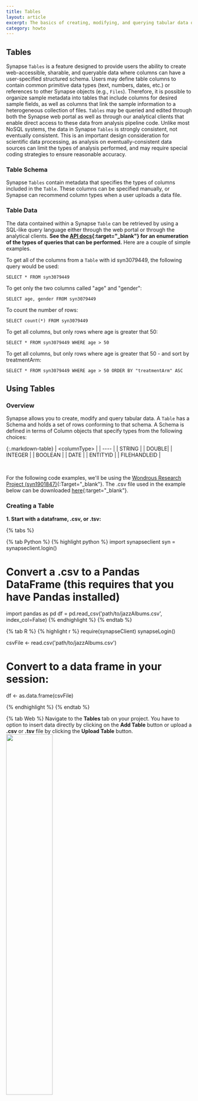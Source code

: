```yaml
---
title: Tables
layout: article
excerpt: The basics of creating, modifying, and querying tabular data on Synapse.
category: howto
---
```


<style>
#image {
    width: 50%;
}
</style>


## Tables
Synapse `Tables` is a feature designed to provide users the ability to create web-accessible, sharable, and queryable 
data where columns can have a user-specified structured schema. Users may define table columns to contain common primitive 
data types (text, numbers, dates, etc.) or references to other Synapse objects (e.g., `Files`). Therefore, it is possible to 
organize sample metadata into tables that include columns for desired sample fields, as well as columns that link the sample 
information to a heterogeneous collection of files.
`Tables` may be queried and edited through both the Synapse web portal as well as through our analytical clients 
that enable direct access to these data from analysis pipeline code. Unlike most NoSQL systems, the data in Synapse `Tables` 
is strongly consistent, not eventually consistent. This is an important design consideration for scientific data processing, 
as analysis on eventually-consistent data sources can limit the types of analysis performed, and may require special coding 
strategies to ensure reasonable accuracy.


### Table Schema
Synapse `Tables` contain metadata that specifies the types of columns included in the `Table`. These columns can be specified manually, 
or Synapse can recommend column types when a user uploads a data file.

### Table Data
The data contained within a Synapse `Table` can be retrieved by using a SQL-like query language either through the web portal or through 
the analytical clients. **See the [API docs](http://docs.synapse.org/rest/org/sagebionetworks/repo/web/controller/TableExamples.html){:target="_blank"} for an enumeration of the types of queries that can be performed.** Here are a couple of simple examples.

To get all of the columns from a `Table` with id syn3079449, the following query would be used:

````
SELECT * FROM syn3079449
````

To get only the two columns called "age" and "gender":

````
SELECT age, gender FROM syn3079449
````   

To count the number of rows:

````
SELECT count(*) FROM syn3079449
````

To get all columns, but only rows where age is greater that 50:

````
SELECT * FROM syn3079449 WHERE age > 50
````
    
To get all columns, but only rows where age is greater that 50 - and sort by treatmentArm:

````
SELECT * FROM syn3079449 WHERE age > 50 ORDER BY "treatmentArm" ASC
````


## Using Tables

### Overview  
Synapse allows you to create, modify and query tabular data. A `Table` has a Schema and holds a set of rows conforming to that schema. A Schema is defined in terms of Column objects that specify types from the following choices: 

{:.markdown-table}
| \<columnType> |
| ---- |
| STRING |
| DOUBLE|
| INTEGER |
| BOOLEAN |
| DATE |
| ENTITYID |
| FILEHANDLEID |

<br/>

For the following code examples, we'll be using the [Wondrous Research Project (syn1901847)](https://www.synapse.org/#!Synapse:syn1901847/){:Target="_blank"}. The .csv file used in the example below can be downloaded [here](https://www.synapse.org/#!Synapse:syn7256188){:target="_blank"}.


### Creating a Table

**1. Start with a dataframe, .csv, or .tsv:**

{% tabs %}

{% tab Python %}
{% highlight python %}
import synapseclient
syn = synapseclient.login()

# Convert a .csv to a Pandas DataFrame (this requires that you have Pandas installed)
import pandas as pd
df = pd.read_csv('path/to/jazzAlbums.csv', index_col=False)
{% endhighlight %}
{% endtab %}

{% tab R %}
{% highlight r %}
require(synapseClient)
synapseLogin()

csvFile <- read.csv('path/to/jazzAlbums.csv')

# Convert to a data frame in your session:
df <- as.data.frame(csvFile)

{% endhighlight %}
{% endtab %}

{% tab Web %}
Navigate to the **Tables** tab on your project. You have to option to insert data directly by clicking on the **Add Table** button or upload a **.csv** or **.tsv** file by clicking the **Upload Table** button. 
<br>
<img id="image" src="/assets/images/addOrUploadTable.png">

{% endtab %}

{% endtabs %}

<br>

**2. Create table schema:** Each client has a utility function to create Columns from a data frame. 
Python uses `synapseclient.as_table_columns` and R uses `as.tableColumns`.

{% tabs %}

{% tab Python %}
{% highlight python %}
project = syn.get('syn1901847')
cols = synapseclient.as_table_columns(df)

schema = synpaseclient.Schema(name='Jazz Albums', columns=cols, parent=project)
{% endhighlight %}
{% endtab %}

{% tab R %}
{% highlight r %}
project <- synGet('syn1901847')
tcresult <- as.tableColumns(df)
cols <- tcresult$tableColumns

schema <- TableSchema(name='Jazz Albums', columns=cols, parent=project)
{% endhighlight %}
{% endtab %}

{% tab Web %}
If you upload a file, the Web interface will automatically detect the table schema. After a few prompts, you will arrive at the option to name your table. You can adjust the schema(e.g. Column Name, Column Type, etc) here by clicking on the **Schema Options** button underneath the name. 
<br>
<img id="image" src="/assets/images/tableSchema.png">
{% endtab %}

{% endtabs %}

<br>

The Table() function takes two arguments, a schema object and data in some form, which can be:

- a path to a CSV file
- a dataframe
- a [`RowSet` object](http://docs.synapse.org/rest/org/sagebionetworks/repo/model/table/RowSet.html){:target="_blank"}
- a list of lists where each of the inner lists is a row

<br>

**3. Store table in Synapse:**

{% tabs %}

{% tab Python %}
{% highlight python %}
table = synapseclient.Table(schema, df)
table = syn.store(table)
{% endhighlight %}
{% endtab %}

{% tab R %}
{% highlight r %}
table <- Table(schema, df)
table <- synStore(table)
{% endhighlight %}
{% endtab %}

{% tab Web %}
Upload the table into Synapse by clicking the **Create** button.

<img id="image" src="/assets/images/createTable.png">
{% endtab %}

{% endtabs %}

<br>

**4. Query the table:**
Python returns an iterator and R returns a data frame by default. To return a data frame in Python use Pandas `results.asDataFrame()`.

{% tabs %}

{% tab Python %}
{% highlight python %}
results = syn.tableQuery('select * from syn7264701')
df = results.asDataFrame()
{% endhighlight %}
{% endtab %}

{% tab R %}
{% highlight r %}
queryResult <- synTableQuery('select * from syn7264701')
{% endhighlight %}
{% endtab %}

{% tab Web %}
Tables can be queried by using the Query bar above each table. 
<br>
<img id="image" src="/assets/images/table_query.png">
{% endtab %}

{% endtabs %}

<br>

### Making changes to tables

Once the schema is settled, changes can be made by adding, appending, and deleting.

When updating, begin by querying the table to ensure you have the latest schema and values.
           
**Updating existing values**

{% tabs %}

{% tab Python %}
{% highlight python %}
# Change the album value 'Vol. 2' to 'Volume 2' 
query = syn.tableQuery("select * from %s where album='Vol. 2'" %table.schema.id)
df = query.asDataFrame()
df['album'] = 'Volume 2'
syn.store(Table(query, df))
{% endhighlight %}
{% endtab %}

{% tab R %}
{% highlight r %}
# Change the album value 'Vol. 2' to 'Volume 2' 
queryResult <- synTableQuery("select * from syn7266590 where album='Vol. 2'")
queryResult@values['album'] <- 'Volume 2'

table <- synStore(queryResult)
{% endhighlight %}
{% endtab %}

{% tab Web %}
Click on the **edit** icon to the right of the **Query** button to update table values.
<br>
<img id="image" src="/assets/images/table_update_values.png">
{% endtab %}

{% endtabs %}

<br>

#### Changing Columns

{% include note.html content="To be compatible across multiple languages the common practice of using dots (.) in column names in R is not supported in Synapse Tables." %}
**Adding new columns**

{% tabs %}

{% tab Python %}
{% highlight python %}
#Define a new column
new_column = syn.store(synapseclient.Column(name='purchased', columnType='STRING'))
#Add the new column to existing schema
schema.addColumn(new_column)
schema = syn.store(schema)
# Query for the newest schema
results = syn.tableQuery('select * from syn7264701')
df = results.asDataFrame()
# Add values into the new column
df['purchased'] = ['yes', 'yes', 'no', 'yes']
# Store the new table
syn.store(Table(schema, df))
{% endhighlight %}
{% endtab %}

{% tab R %}
{% highlight r %}
# Define a new column
newColumn <- TableColumn(name="purchased", columnType="STRING")
# Add the new column to existing schema
schema <- synAddColumn(schema, newColumn)
schema <- synStore(schema)
# Query for the newest schema
queryResult <- synTableQuery('select * from syn7264701')
# Add values
queryResult@values['purchased'] <- c('yes', 'yes', 'no', 'yes') 
# Store the new table
table <- synStore(queryResult)
{% endhighlight %}
{% endtab %}

{% tab Web %}
To add columns, click on the **Schema** button. From there, select the **Edit Schema** button and then add columns using the **Add Column** button located at the bottom of the pop-up.
<br>
<img id="image" src="/assets/images/table_updating_columns.png">
{% endtab %}

{% endtabs %}

<br>

**Deleting columns**

{% tabs %}


{% tab Python %}
{% highlight python %}
cols = syn.getTableColumns(schema)
for col in cols:
    if col.name == 'purchased':
        schema.removeColumn(col)
schema = syn.store(schema)
{% endhighlight %}
{% endtab %}

{% tab R %}
{% highlight r %}
# Get the latest table
table <- synGet('syn7264701')
# delete the 'purchased' column
schema <- synRemoveColumn(table, table@columns[[5]])
# store the new table
table <- synStore(schema)
{% endhighlight %}
{% endtab %}

{% tab Web %}
To delete columns, click on the **Schema** button. From there, click the **Edit Schema** button and then select the columns you would like to delete and delete them by clicking the **trash can** icon at the top.
<br>
<img id="image" src="/assets/images/table_deleting_columns.png">
{% endtab %}

{% endtabs %}

<br>

**Modifying existing columns**

{% tabs %}

{% tab Python %}
{% highlight python %}
# Renaming or otherwise modifying a column involves removing the column and adding a new column
cols = syn.getTableColumns(schema)
for col in cols:
    if col.name == 'purchased':
        schema.removeColumn(col)
new_column2 = syn.store(synapseclient.Column(name='sold', columnType='STRING'))
schema.addColumn(new_column2)
schema = syn.store(schema)
{% endhighlight %}
{% endtab %}

{% tab R %}
{% highlight r %}
# Get the latest table
table <- synGet('syn7266590')
# delete the 'purchased' column
schema <- synRemoveColumn(table, table@columns[[5]])
# store the new table
table <- synStore(schema)
# get the latest table
table <- synGet('syn7264701')
# Define the new column
newColumn <- TableColumn(name='sold', columnType='STRING')
# Add the new column to the existing schema
schema <- synAddColumn(table, newColumn)
schema <- synStore(schema)
{% endhighlight %}
{% endtab %}

{% tab Web %}
To modify information in a column, first begin by **adding** a new column, then **copy** the data from the column you would like to change into the newly created column, make the changes in the new column, and **delete** the old one.
 In this example, we are chaning the **Column Type** of **Header_1** into **Boolean** and setting the **Default Value** to **true**.
 <img id="image" src="/assets/images/table_modifying_columns.png">
{% endtab %}

{% endtabs %}

<br> 


#### Changing Rows

**Adding new rows**

{% tabs %}

{% tab Python %}
{% highlight python %}
new_rows = [['Charles Mingus', 'Blues & Roots', 1960, 'SD 1305'],
            ['Eugen Cicero', 'Rokoko-Jazz', 1965, 'SB 15027']]
table = syn.store(synapseclient.Table(schema, new_rows))
{% endhighlight %}
{% endtab %}

{% tab R %}
{% highlight r %}
newRows <- data.frame('artist'=c('Charles Mingus', 'Eugen Cicero'), 
                      'album'=c('Blues & Roots', 'Rokoko-Jazz'), 
                      'year'=as.integer(c(1960, 1965)),
                      'catalog'=c('SD 1305', 'SB 15027'))
schema <- synGet('syn7266590')
tableToAppend <- Table(schema, newRows)
table <- synStore(tableToAppend)
{% endhighlight %}
{% endtab %}

{% tab Web %}
Click on the **Edit icon** to the right of the query button to get to the **Edit Rows** pop-up. From there, you can add rows by click the **+** at the top. 
<br>
<img id="image" src="/assets/images/table_add_rows.png">
{% endtab %}

{% endtabs %}

<br>

**Deleting rows**

{% tabs %}

{% tab Python %}
{% highlight python %}
# Query for the rows you want to delete and call syn.delete on the results:
rowsToDelete = syn.tableQuery("select * from %s where artist='Sonny Rollins'" %table.schema.id)
a = syn.delete(rowsToDelete.asRowSet())
{% endhighlight %}
{% endtab %}

{% tab R %}
{% highlight r %}
# Query for the rows you want to delete and call synDeleteRows on the results:
rowsToDelete <- synTableQuery("select * from syn7264701 where artist='Sonny Rollins'")
synDeleteRows(rowsToDelete)
{% endhighlight %}
{% endtab %}

{% tab Web %}
Click on the **Edit icon** to the right of the query button to get to the **Edit Rows** pop-up. From there, you can delete rows by checking the boxes of the rows you would like to delete and then clicking the **Trash Can** icon.
<br>
<img id="image" src="/assets/images/table_delete_rows.png">
{% endtab %}

{% endtabs %}

<br>

**Modifying existing rows**

{% tabs %}

{% tab Python %}
{% highlight python %}
results = syn.tableQuery("select * from %s where artist='Sonny Rollins'" %table.schema.id)
df = results.asDataFrame()
df['purchased'] = ['yes', 'yes']
table = syn.store(synapseclient.Table(schema, df))
{% endhighlight %}
{% endtab %}

{% tab R %}
{% highlight r %}
results <- synTableQuery("select * from syn7264701 where artist='Sonny Rollins'")
results@values['purchased'] <- c('yes', 'yes')
table <- synStore(results)
{% endhighlight %}
{% endtab %}

{% tab Web %}
To modify row entries, click on the **Edit icon** to the right of the **Query** button. In the resulting pop-up, you can adjust each entry as you please. In this example, the first and last entry of row two have been updated.
<br>
<img id="image" src="/assets/images/table_modify_rows.png">
{% endtab %}

{% endtabs %}

<br>

#### Deleting the whole table

**Delete the entire table**

{% tabs %}

{% tab Python %}
{% highlight python %}
#Deleting the schema deletes the whole table and all rows
syn.delete(schema)
{% endhighlight %}
{% endtab %}

{% tab R %}
{% highlight r %}
#Deleting the schema deletes the whole table and all rows
synDelete(table@schema$id)
{% endhighlight %}
{% endtab %}

{% tab Web %}
To delete the entire Table, click on **Tools** and then select **Delete Table** from the resulting dropdown.
<br>
<img id="image" src="/assets/images/delete_table.png">
{% endtab %}

{% endtabs %}

<br>

### Working with Files in a Table

#### Table attached files

Synapse `Tables` support a special column type called `File` which contain a file handle, an identifier of a file stored in Synapse. Here’s an example of how to upload files into Synapse, associate them with a table and read them back later.

**1. Add a new column for files in the table we're currently working with**

{% tabs %}

{% tab Python %}
{% highlight python %}
# Add a column for files
col = syn.store(Column(name='covers', columnType='FILEHANDLEID'))
schema.addColumn(col)
schema = syn.store(schema)
{% endhighlight %}
{% endtab %}

{% tab R %}
{% highlight r %}
# Add a column for files
fileColumn <- TableColumn(name='covers', columnType='FILEHANDLEID')
schema <- synAddColumn(schema, fileColumn)
schema <- synStore(schema)
{% endhighlight %}
{% endtab %}

{% tab Web %}
To add columns, click on the **Schema** button. From there, select the **Edit Schema** button and then add columns using the **Add Column** button located at the bottom of the pop-up and set the **Column Type** as **File**.
<br>
<img id="image" src="/assets/images/table_updating_columns.png">
{% endtab %}

{% endtabs %}

<br/>

**2. Retrieve the most current table and save as a data frame**

{% tabs %}

{% tab Python %}
{% highlight python %}
# retrieve the most current table
results = syn.tableQuery('select * from syn7264701')
df = results.asDataFrame()
{% endhighlight %}
{% endtab %}

{% tab R %}
{% highlight r %}
# get the latest table
table <- synTableQuery('select * from syn7264701')
{% endhighlight %}
{% endtab %}

{% tab Web %}
Click **Save** to save your latest schema. 

<img id="image" src="/assets/images/save_table.png">
{% endtab %}

{% endtabs %}

<br/>

**3. Upload the files:** The files used in this example can be downloaded [here](https://www.synapse.org/#!Synapse:syn7274194){:target="_blank"}. It is assumed that the files are in your current working directory.

{% tabs %}

{% tab Python %}
{% highlight python %}
## the actual data
files = ['./coltraneBlueTrain.jpg', './rollinsBN1558.jpg', 
		'./rollinsBN4001.jpg','./burrellWarholBN1543.jpg']

# Upload to filehandle service
files = [syn._uploadToFileHandleService(f) for f in files]

# get the filehandle ids
fileHandleIds = [i['id'] for i in files]

# assign the filehandle ids to the new column
df['covers'] = fileHandleIds

# store the new column
syn.store(Table(schema, df))
{% endhighlight %}
{% endtab %}

{% tab R %}
{% highlight r %}
# the actual data
files <- c('./coltraneBlueTrain.jpg', './rollinsBN1558.jpg', 
         './rollinsBN4001.jpg','./burrellWarholBN1543.jpg')

# upload to filehandle service
files <- lapply(files, function(f) synapseClient:::chunkedUploadFile(f))

# get the filehandle ids
fileHandleIds <- sapply(files, function(i) i[1]$id)

# assign the filehandle ids to the new column
table@values['covers'] <- fileHandleIds

# store the new column
synStore(table)
{% endhighlight %}
{% endtab %}

{% tab Web %}
Click on the **Edit icon** to the right of the **Query** button. In the resulting pop-up, you can upload files by clicking the **Upload icon** then **Browse** and selecting the file from your local directory. Save the new table. 

<img id="image" src="/assets/images/upload_files_to_table.png">
{% endtab %}

{% endtabs %}

<br/>

**4. Query the table and download the album cover files**

{% tabs %}

{% tab Python %}
{% highlight python %}
results = syn.tableQuery("select covers from %s where artist = 'Sonny Rollins'" % schema.id)
cover_files = syn.downloadTableColumns(results, ['cover'])
{% endhighlight %}
{% endtab %}

{% tab R %}
{% highlight r %}
results <- synTableQuery('select covers from syn7264701')
coverFiles <- synDownloadTableColumns(results, 'covers')
{% endhighlight %}
{% endtab %}

{% tab Web %}
Clicking on any file will download it.

<img id="image" src="/assets/images/download_files_from_table.png">
{% endtab %}
{% endtabs %}


## More on tables
There are additional docs available for `Tables` in both Python and R that cover more advanced topics.

For **Python** check out our [Python Docs](http://docs.synapse.org/python/Table.html#module-synapseclient.table).

For **R**, open up your R session and check out our vignettes by typing `vignette("tables", package="synapseClient")` into your console.
